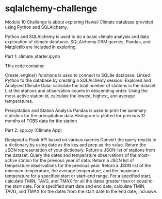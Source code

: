 # sqlalchemy-challenge
Module 10 Challenge is about exploring Hawaii Climate database provided using Python and SQLAlchemy.

Python and SQLAlchemy is used to do a basic climate analysis and data exploration of climate database. 
SQLAlchemy ORM queries, Pandas, and Matplotlib are included in exploring.

Part 1:  climate_starter.ipynb 

This code contains:

Create_engine() functions is used to connect to SQLite database.
Linked Python to the database by creating a SQLAlchemy session.
Explored and Analysed Climate Data:
  calculate the total number of stations in the dataset
  List the stations and observation counts in descending order.
  Using the most-active station id, calculate the lowest, highest, and average temperatures.

Precipitation and Station Analysis
  Pandas is used to print the summary statistics for the precipitation data
  Histogram is plotted for previous 12 months of TOBS data for the station

Part 2: app.py (Climate App)

Designed a Flask API based on various queries
Convert the query results to a dictionary by using date as the key and prcp as the value.
Return the JSON representation of your dictionary.
Return a JSON list of stations from the dataset.
Query the dates and temperature observations of the most-active station for the previous year of data.
Return a JSON list of temperature observations for the previous year.
Return a JSON list of the minimum temperature, the average temperature, and the maximum temperature for a specified start or start-end range.
For a specified start, calculate TMIN, TAVG, and TMAX for all the dates greater than or equal to the start date.
For a specified start date and end date, calculate TMIN, TAVG, and TMAX for the dates from the start date to the end date, inclusive.
